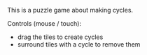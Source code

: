 This is a puzzle game about making cycles. 

Controls (mouse / touch):
- drag the tiles to create cycles
- surround tiles with a cycle to remove them